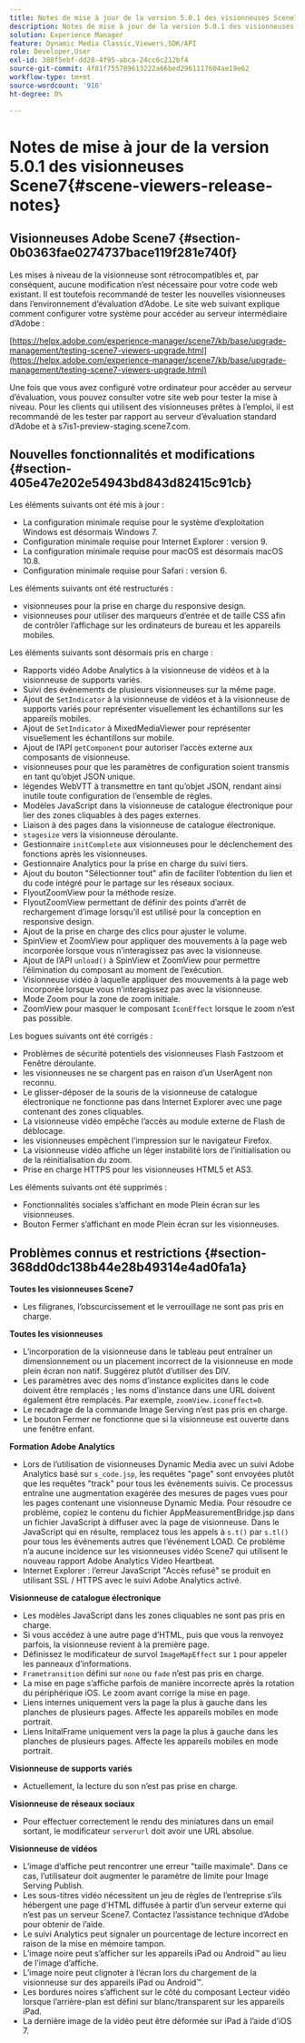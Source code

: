 ```yaml
---
title: Notes de mise à jour de la version 5.0.1 des visionneuses Scene7
description: Notes de mise à jour de la version 5.0.1 des visionneuses Scene7
solution: Experience Manager
feature: Dynamic Media Classic,Viewers,SDK/API
role: Developer,User
exl-id: 308f5ebf-dd28-4f95-abca-24cc6c212bf4
source-git-commit: 4f81f755789613222a66bed2961117604ae19e62
workflow-type: tm+mt
source-wordcount: '916'
ht-degree: 0%

---
```


# Notes de mise à jour de la version 5.0.1 des visionneuses Scene7{#scene-viewers-release-notes}

## Visionneuses Adobe Scene7 {#section-0b0363fae0274737bace119f281e740f}

Les mises à niveau de la visionneuse sont rétrocompatibles et, par conséquent, aucune modification n’est nécessaire pour votre code web existant. Il est toutefois recommandé de tester les nouvelles visionneuses dans l’environnement d’évaluation d’Adobe. Le site web suivant explique comment configurer votre système pour accéder au serveur intermédiaire d’Adobe :

[https://helpx.adobe.com/experience-manager/scene7/kb/base/upgrade-management/testing-scene7-viewers-upgrade.html](https://helpx.adobe.com/experience-manager/scene7/kb/base/upgrade-management/testing-scene7-viewers-upgrade.html)

Une fois que vous avez configuré votre ordinateur pour accéder au serveur d’évaluation, vous pouvez consulter votre site web pour tester la mise à niveau. Pour les clients qui utilisent des visionneuses prêtes à l’emploi, il est recommandé de les tester par rapport au serveur d’évaluation standard d’Adobe et à s7is1-preview-staging.scene7.com.

## Nouvelles fonctionnalités et modifications {#section-405e47e202e54943bd843d82415c91cb}

Les éléments suivants ont été mis à jour :

* La configuration minimale requise pour le système d’exploitation Windows est désormais Windows 7.
* Configuration minimale requise pour Internet Explorer : version 9.
* La configuration minimale requise pour macOS est désormais macOS 10.8.
* Configuration minimale requise pour Safari : version 6.

Les éléments suivants ont été restructurés :

* visionneuses pour la prise en charge du responsive design.
* visionneuses pour utiliser des marqueurs d’entrée et de taille CSS afin de contrôler l’affichage sur les ordinateurs de bureau et les appareils mobiles.

Les éléments suivants sont désormais pris en charge :

* Rapports vidéo Adobe Analytics à la visionneuse de vidéos et à la visionneuse de supports variés.
* Suivi des événements de plusieurs visionneuses sur la même page.
* Ajout de `SetIndicator` à la visionneuse de vidéos et à la visionneuse de supports variés pour représenter visuellement les échantillons sur les appareils mobiles.
* Ajout de `SetIndicator` à MixedMediaViewer pour représenter visuellement les échantillons sur mobile.
* Ajout de l’API `getComponent` pour autoriser l’accès externe aux composants de visionneuse.
* visionneuses pour que les paramètres de configuration soient transmis en tant qu’objet JSON unique.
* légendes WebVTT à transmettre en tant qu’objet JSON, rendant ainsi inutile toute configuration de l’ensemble de règles.
* Modèles JavaScript dans la visionneuse de catalogue électronique pour lier des zones cliquables à des pages externes.
* Liaison à des pages dans la visionneuse de catalogue électronique.
* `stagesize` vers la visionneuse déroulante.
* Gestionnaire `initComplete` aux visionneuses pour le déclenchement des fonctions après les visionneuses.
* Gestionnaire Analytics pour la prise en charge du suivi tiers.
* Ajout du bouton &quot;Sélectionner tout&quot; afin de faciliter l’obtention du lien et du code intégré pour le partage sur les réseaux sociaux.
* FlyoutZoomView pour la méthode resize.
* FlyoutZoomView permettant de définir des points d’arrêt de rechargement d’image lorsqu’il est utilisé pour la conception en responsive design.
* Ajout de la prise en charge des clics pour ajuster le volume.
* SpinView et ZoomView pour appliquer des mouvements à la page web incorporée lorsque vous n’interagissez pas avec la visionneuse.
* Ajout de l’API `unload()` à SpinView et ZoomView pour permettre l’élimination du composant au moment de l’exécution.
* Visionneuse vidéo à laquelle appliquer des mouvements à la page web incorporée lorsque vous n’interagissez pas avec la visionneuse.
* Mode Zoom pour la zone de zoom initiale.
* ZoomView pour masquer le composant `IconEffect` lorsque le zoom n’est pas possible.

Les bogues suivants ont été corrigés :

* Problèmes de sécurité potentiels des visionneuses Flash Fastzoom et Fenêtre déroulante.
* les visionneuses ne se chargent pas en raison d’un UserAgent non reconnu.
* Le glisser-déposer de la souris de la visionneuse de catalogue électronique ne fonctionne pas dans Internet Explorer avec une page contenant des zones cliquables.
* La visionneuse vidéo empêche l’accès au module externe de Flash de déblocage.
* les visionneuses empêchent l’impression sur le navigateur Firefox.
* La visionneuse vidéo affiche un léger instabilité lors de l’initialisation ou de la réinitialisation du zoom.
* Prise en charge HTTPS pour les visionneuses HTML5 et AS3.

Les éléments suivants ont été supprimés :

* Fonctionnalités sociales s’affichant en mode Plein écran sur les visionneuses.
* Bouton Fermer s’affichant en mode Plein écran sur les visionneuses.

## Problèmes connus et restrictions {#section-368dd0dc138b44e28b49314e4ad0fa1a}

**Toutes les visionneuses Scene7**

* Les filigranes, l’obscurcissement et le verrouillage ne sont pas pris en charge.

**Toutes les visionneuses**

* L’incorporation de la visionneuse dans le tableau peut entraîner un dimensionnement ou un placement incorrect de la visionneuse en mode plein écran non natif. Suggérez plutôt d’utiliser des DIV.
* Les paramètres avec des noms d’instance explicites dans le code doivent être remplacés ; les noms d’instance dans une URL doivent également être remplacés. Par exemple, `zoomView.iconeffect=0`.
* Le recadrage de la commande Image Serving n’est pas pris en charge.
* Le bouton Fermer ne fonctionne que si la visionneuse est ouverte dans une fenêtre enfant.

**Formation Adobe Analytics**

* Lors de l’utilisation de visionneuses Dynamic Media avec un suivi Adobe Analytics basé sur `s_code.jsp`, les requêtes &quot;page&quot; sont envoyées plutôt que les requêtes &quot;track&quot; pour tous les événements suivis. Ce processus entraîne une augmentation exagérée des mesures de pages vues pour les pages contenant une visionneuse Dynamic Media. Pour résoudre ce problème, copiez le contenu du fichier AppMeasurementBridge.jsp dans un fichier JavaScript à diffuser avec la page de visionneuse. Dans le JavaScript qui en résulte, remplacez tous les appels à `s.t()` par `s.tl()` pour tous les événements autres que l’événement LOAD. Ce problème n’a aucune incidence sur les visionneuses vidéo Scene7 qui utilisent le nouveau rapport Adobe Analytics Video Heartbeat.
* Internet Explorer : l’erreur JavaScript &quot;Accès refusé&quot; se produit en utilisant SSL / HTTPS avec le suivi Adobe Analytics activé.

**Visionneuse de catalogue électronique**

* Les modèles JavaScript dans les zones cliquables ne sont pas pris en charge.
* Si vous accédez à une autre page d’HTML, puis que vous la renvoyez parfois, la visionneuse revient à la première page.
* Définissez le modificateur de survol `ImageMapEffect` sur `1` pour appeler les panneaux d’informations.
* `Frametransition` défini sur `none` ou `fade` n’est pas pris en charge.
* La mise en page s’affiche parfois de manière incorrecte après la rotation du périphérique iOS. Le zoom avant corrige la mise en page.
* Liens internes uniquement vers la page la plus à gauche dans les planches de plusieurs pages. Affecte les appareils mobiles en mode portrait.
* Liens InitalFrame uniquement vers la page la plus à gauche dans les planches de plusieurs pages. Affecte les appareils mobiles en mode portrait.

**Visionneuse de supports variés**

* Actuellement, la lecture du son n’est pas prise en charge.

**Visionneuse de réseaux sociaux**

* Pour effectuer correctement le rendu des miniatures dans un email sortant, le modificateur `serverurl` doit avoir une URL absolue.

**Visionneuse de vidéos**

* L’image d’affiche peut rencontrer une erreur &quot;taille maximale&quot;. Dans ce cas, l’utilisateur doit augmenter le paramètre de limite pour Image Serving Publish.
* Les sous-titres vidéo nécessitent un jeu de règles de l’entreprise s’ils hébergent une page d’HTML diffusée à partir d’un serveur externe qui n’est pas un serveur Scene7. Contactez l’assistance technique d’Adobe pour obtenir de l’aide.
* Le suivi Analytics peut signaler un pourcentage de lecture incorrect en raison de la mise en mémoire tampon.
* L’image noire peut s’afficher sur les appareils iPad ou Android™ au lieu de l’image d’affiche.
* L’image noire peut clignoter à l’écran lors du chargement de la visionneuse sur des appareils iPad ou Android™.
* Les bordures noires s’affichent sur le côté du composant Lecteur vidéo lorsque l’arrière-plan est défini sur blanc/transparent sur les appareils iPad.
* La dernière image de la vidéo peut être déformée sur iPad à l’aide d’iOS 7.
